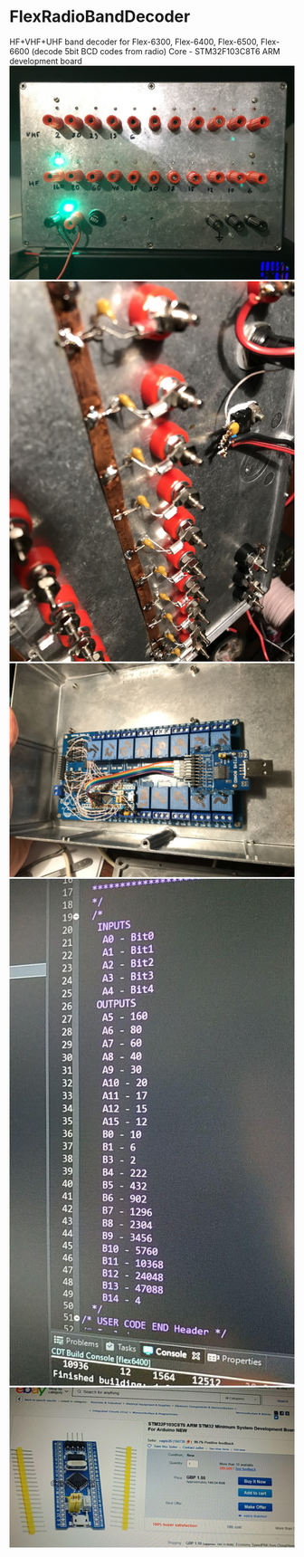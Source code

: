 # FlexRadioBandDecoder
HF+VHF+UHF band decoder for Flex-6300, Flex-6400, Flex-6500, Flex-6600 (decode 5bit BCD codes from radio)
Core -  STM32F103C8T6 ARM development board 
![alt text](https://github.com/rn3kk/FlexRadioBandDecoder/blob/master/img/front.jpg?raw=true)
![alt text](https://github.com/rn3kk/FlexRadioBandDecoder/blob/master/img/into1.jpg?raw=true)
![alt text](https://github.com/rn3kk/FlexRadioBandDecoder/blob/master/img/into2.jpg?raw=true)
![alt text](https://github.com/rn3kk/FlexRadioBandDecoder/blob/master/img/codes.jpg?raw=true)
![alt text](https://github.com/rn3kk/FlexRadioBandDecoder/blob/master/img/board.jpg?raw=true)
